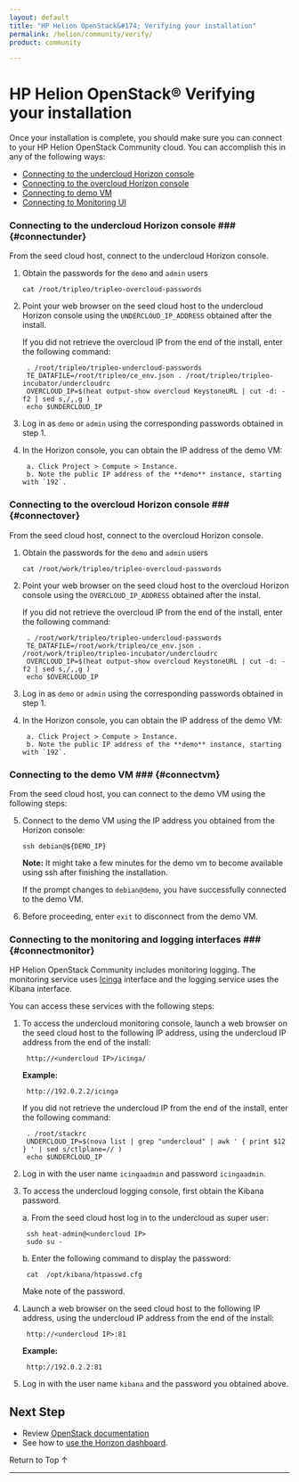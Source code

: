```yaml
---
layout: default
title: "HP Helion OpenStack&#174; Verifying your installation"
permalink: /helion/community/verify/
product: community

---
```

<!--PUBLISHED-->

<script>

function PageRefresh {
onLoad="window.refresh"
}

PageRefresh();

</script>

<!--
<p style="font-size: small;"> <a href="/helion/community/">&#9664; PREV</a> | <a href="/helion/community/">&#9650; UP</a> | <a href="/helion/community/install-overview/">NEXT &#9654;</a> </p>
-->

# HP Helion OpenStack&#174; Verifying your installation

Once your installation is complete, you should make sure you can connect to your HP Helion OpenStack Community cloud. You can accomplish this in any of the following ways:

* [Connecting to the undercloud Horizon console](#connectunder)
* [Connecting to the overcloud Horizon console](#connectover)
* [Connecting to demo VM](#connectvm)
* [Connecting to Monitoring UI](#connectmonitor)

### Connecting to the undercloud Horizon console ### {#connectunder}

From the seed cloud host, connect to the undercloud Horizon console.

1. Obtain the passwords for the `demo` and `admin` users 

	`cat /root/tripleo/tripleo-overcloud-passwords`

2. Point your web browser on the seed cloud host to the undercloud Horizon console using the `UNDERCLOUD_IP_ADDRESS` obtained after the install.

	If you did not retrieve the overcloud IP from the end of the install, enter the following command:

		. /root/tripleo/tripleo-undercloud-passwords
		TE_DATAFILE=/root/tripleo/ce_env.json . /root/tripleo/tripleo-incubator/undercloudrc
		OVERCLOUD_IP=$(heat output-show overcloud KeystoneURL | cut -d: -f2 | sed s,/,,g )
		echo $UNDERCLOUD_IP

4. Log in as `demo` or `admin` using the corresponding passwords obtained in step 1.

5. In the Horizon console, you can obtain the IP address of the demo VM:

		a. Click Project > Compute > Instance.
		b. Note the public IP address of the **demo** instance, starting with `192`.

### Connecting to the overcloud Horizon console ### {#connectover}



From the seed cloud host, connect to the overcloud Horizon console.

1. Obtain the passwords for the `demo` and `admin` users 

	`cat /root/work/tripleo/tripleo-overcloud-passwords`

2. Point your web browser on the seed cloud host to the overcloud Horizon console using the `OVERCLOUD_IP_ADDRESS` obtained after the instal.

	If you did not retrieve the overcloud IP from the end of the install, enter the following command:

		. /root/work/tripleo/tripleo-undercloud-passwords
		TE_DATAFILE=/root/work/tripleo/ce_env.json . /root/work/tripleo/tripleo-incubator/undercloudrc
		OVERCLOUD_IP=$(heat output-show overcloud KeystoneURL | cut -d: -f2 | sed s,/,,g )
		echo $OVERCLOUD_IP

4. Log in as `demo` or `admin` using the corresponding passwords obtained in step 1.

5. In the Horizon console, you can obtain the IP address of the demo VM:

		a. Click Project > Compute > Instance.
		b. Note the public IP address of the **demo** instance, starting with `192`.

### Connecting to the demo VM ### {#connectvm}

From the seed cloud host, you can connect to the demo VM using the following steps:

<!-- Maybe not needed per Chris Cannon
1. Export the overcloud passwords:

	`. /root/work/tripleo/tripleo-overcloud-passwords`

2. Export the overcloud users:

	`TE_DATAFILE=/root/work/tripleo/ce_env.json . /root/work/tripleo/tripleo-incubator/overcloudrc-user`

3. Verify you can view the nova instances:

	`nova list`

4. Assign the demo VM IP address to a variable:

	`DEMO_IP=$(nova list | grep " demo " | awk ' { print $13 } ')`
-->

5. Connect to the demo VM using the IP address you obtained from the Horizon console:

	`ssh debian@${DEMO_IP}`

	**Note:** It might take a few minutes for the demo vm to become available using ssh after finishing the installation.

	If the prompt changes to `debian@demo`, you have successfully connected to the demo VM.

6. Before proceeding, enter `exit` to disconnect from the demo VM.

### Connecting to the monitoring and logging interfaces ### {#connectmonitor}

HP Helion OpenStack Community includes monitoring logging. The monitoring service uses [Icinga](/helion/community/services/icinga/) interface and the logging service uses the Kibana interface. 


You can access these services with the following steps:

1. To access the undercloud monitoring console, launch a web browser on the seed cloud host to the following IP address, using the undercloud IP address from the end of the install:

		http://<undercloud IP>/icinga/

	**Example:**

		http://192.0.2.2/icinga

	If you did not retrieve the undercloud IP from the end of the install, enter the following command:

		. /root/stackrc
		UNDERCLOUD_IP=$(nova list | grep "undercloud" | awk ' { print $12 } ' | sed s/ctlplane=// )
		echo $UNDERCLOUD_IP

2. Log in with the user name `icingaadmin` and password `icingaadmin`.

3. To access the undercloud logging console, first obtain the Kibana password.

	a. From the seed cloud host log in to the undercloud as super user:

		ssh heat-admin@<undercloud IP> 
		sudo su - 

	b. Enter the following command to display the password:

		cat  /opt/kibana/htpasswd.cfg 

	Make note of the password.

4. Launch a web browser on the seed cloud host to the following IP address, using the undercloud IP address from the end of the install:

		http://<undercloud IP>:81 

	**Example:**

		http://192.0.2.2:81

5. Log in with the user name `kibana` and the password you obtained above.

## Next Step

* Review [OpenStack documentation](/helion/community/related-links/) 
* See how to [use the Horizon dashboard](/helion/community/dashboard/how-works/).


 <a href="#top" style="padding:14px 0px 14px 0px; text-decoration: none;"> Return to Top &#8593; </a>

----
